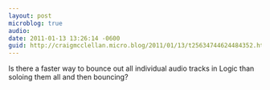 ```yaml
---
layout: post
microblog: true
audio: 
date: 2011-01-13 13:26:14 -0600
guid: http://craigmcclellan.micro.blog/2011/01/13/t25634744624484352.html
---
```

Is there a faster way to bounce out all individual audio tracks in Logic than soloing them all and then bouncing?
